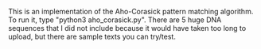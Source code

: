 This is an implementation of the Aho-Corasick pattern matching algorithm.
To run it, type "python3 aho_corasick.py".
There are 5 huge DNA sequences that I did not include because it would have taken too long to upload, but there are sample texts you can try/test.
